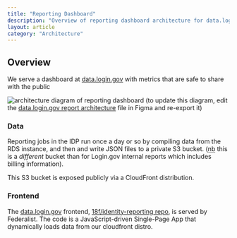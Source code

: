 ```yaml
---
title: "Reporting Dashboard"
description: "Overview of reporting dashboard architecture for data.login.gov"
layout: article
category: "Architecture"
---
```


## Overview

We serve a dashboard at [data.login.gov][data-login-gov] with metrics that are safe to
share with the public

![architecture diagram of reporting dashboard]({{site.baseurl}}/images/reporting-dashboard-diagram.png)
(to update this diagram, edit the [data.login.gov report architecture][figma] file in Figma and re-export it)

[figma]: https://www.figma.com/file/DGQZwlRbJtEZGJH0t2iMvD/data.login.gov-report-architecture

### Data

Reporting jobs in the IDP run once a day or so by compiling data from the RDS instance,
and then and write JSON files to a private S3 bucket.
(<abbr title="nota bene">nb</abbr> this is a *different* bucket than for Login.gov internal
reports which includes billing information).

This S3 bucket is exposed publicly via a CloudFront distribution.

### Frontend

The [data.login.gov][data-login-gov] frontend, [18f/identity-reporting repo][frontend-repo],
is served by Federalist. The code is a JavaScript-driven Single-Page App that dynamically loads
data from our cloudfront distro.

[data-login-gov]: https://data.login.gov
[frontend-repo]: https://github.com/18f/identity-reporting
